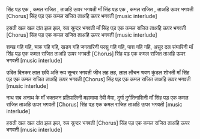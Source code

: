 
सिंह पड़ एक , कमल राजित ,
ताअहि ऊपर भगवती
माँ सिंह पड़ एक , कमल राजित , 
ताअहि ऊपर भगवती
[Chorus]
सिंह पड़ एक कमल राजित 
ताअहि ऊपर भगवती
[music interlude]

हसती खल खल दांत झल झल, 
रूप सुन्दर भगवती
माँ सिंह पड़ एक कमल राजित 
ताअहि ऊपर भगवती
[Chorus]
सिंह पड़ एक कमल राजित 
ताअहि ऊपर भगवती
[music interlude]

शन्ख गहि गहि, 
चक्र गहि गहि, 
खडग गहि जगतारिनी 
परसु गहि गहि, 
पाश गहि गहि, 
असुर दल संघारिनी
माँ सिंह पड़ एक कमल राजित 
ताअहि ऊपर भगवती
[Chorus]
सिंह पड़ एक कमल राजित 
ताअहि ऊपर भगवती
[music interlude]

उदित दिनकर लाल छवि अति 
रूप सुन्दर भगवती
जीभ लह लह, लाल लौचन 
श्रवण कुंडल शोभती
माँ सिंह पड़ एक कमल राजित 
ताअहि ऊपर भगवती
[Chorus]
सिंह पड़ एक कमल राजित 
ताअहि ऊपर भगवती
[music interlude]

नाथ सब अनाथ के माँ 
भक्तजन प्रतिपालिनी
महामाया देवी मैया, 
दुर्गा दुर्गतिनाशिनी
माँ सिंह पड़ एक कमल राजित 
ताअहि ऊपर भगवती
[Chorus]
सिंह पड़ एक कमल राजित 
ताअहि ऊपर भगवती
[music interlude]

हसती खल खल दांत झल झल, 
रूप सुन्दर भगवती 
[Chorus]
सिंह पड़ एक कमल राजित 
ताअहि ऊपर भगवती
[music interlude]



